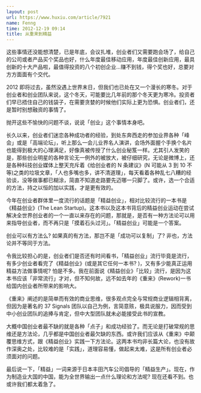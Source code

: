 ```yaml
---
layout: post
url: https://www.huxiu.com/article/7921
name: Fenng
time: 2012-12-19 09:14
title: 从重来到精益
---
```

这些事情还没能想清楚，已是年底，会议扎堆，创业者们又需要跑会场了，给自己的公司或者产品买个奖品也好，什么年度最佳移动应用，年度最佳创新应用，最具创新的十大产品啦，最值得投资的八个初创企业...赚不到钱，得个奖也好，总要对方方面面有个交代。

2012 即将过去，虽然没遇上世界末日，但我们也已处在又一个漫长的寒冬。对于创业者和创业团队来说，这个冬天，可能要比几年前的那个冬天更为寒冷。投资者们早已捂住自己的钱袋子，在需要贪婪的时候他们实际上更为恐惧。创业者们，还是暂时别想融资的事情了。

抛开这些不愉快的问题不谈，说说「创业」这个事情本身吧。

长久以来，创业者们迷恋各种成功者的经验，到处东奔西走的参加业界各种「峰会」或是「高端论坛」，听上那么一会儿业界名人演讲，会场外面握个手换个名片也能得到极大的心理满足，好像真被传授了什么创业秘笈一样。尤其引人发笑的是，那些创业明星的各种言论无一例外的被放大，被仔细研究，无论是微博上，还是各种科技创业媒体上整天充斥着《给创业者的 N 条建议》(N 可能从 3 到 10 不等)之类的垃圾文章，「人也多嘴也多，讲不清道理」，每天看着各种乱七八糟的经验谈，没等做事都已糊涂，简直不知道走路要先迈哪一只脚了。或许，选一个合适的方法，持之以恒的加以实践，才是更有效的。

今年在创业者群体里一度流行的话题是「精益创业」，相对比较流行的一本书是《精益创业》(The Lean Startup)。这本书以及这本书背后的精益创业运动在尝试解决全世界创业者的一个一直以来存在的问题，那就是，是否有一种方法论可以用来指导创业者，而不再只是「摸着石头过河」。「精益创业」可能是一个答案。

创业可以有方法么? 如果真的有方法，那岂不是「成功可以复制」了? 非也，方法论并不等同于方法。

令我比较担心的是，创业者们是否还有时间看书，「精益创业」流行毕竟是流行，有多少创业者看完了《精益创业》(或是其它任何一本书? )，又有多少能真正运用精益方法做事情呢? 怕是不多。我在前面说《精益创业》「比较」流行，是因为这本书应该「非常流行」才对，但不知何故，远不如去年的《重来》(Rework)一书给国内创业者所带来的影响大。

《重来》阐述的是简单而有效的商业思维，很多观点完全与常规商业逻辑相背离，但因为是著名的 37 Signals 团队以自己为例，言简意赅，极具说服力，因而受到中小创业团队的追捧与肯定，但中大型团队就未必能接受此书的宣教。

大概中国创业者最不缺的就是各种「点子」和成功经验了。而无论是打破常规的思维还是方法论，几乎都是中国创业者最欠缺的东西。或许我们应该从《重来》中颠覆思维方式，跟《精益创业》实践一下方法论。这两本书均非长篇大论，也没有故作深奥之处，比较难的是「实践」，道理容易懂，做起来太难，这是所有创业者必须面对的问题。

最后说一下，「精益」一词来源于日本丰田汽车公司倡导的「精益生产」。现在，作为制造业大国的中国，能为全世界输出一点什么理论和方法呢? 现在还看不到。也或许我们都太着急了。

